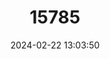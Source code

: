 ---
title: "15785"
category: "Oxymycterus hispidus"
draft: false
date: 2024-02-22 13:03:50
languages:
  English: ["Hispid Hocicudo"]
---